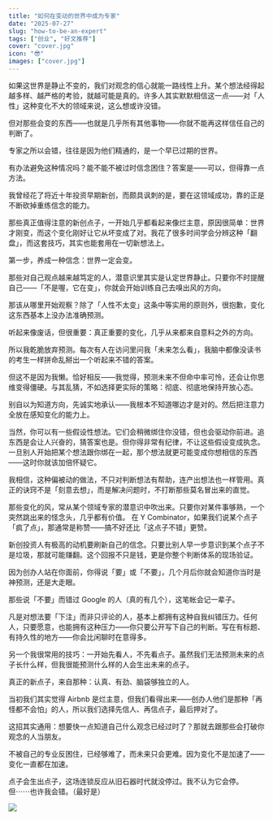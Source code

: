 ```yaml
---
title: "如何在变动的世界中成为专家"
date: "2025-07-27"
slug: "how-to-be-an-expert"
tags: ["创业", "好文推荐"]
cover: "cover.jpg"
icon: "😎"
images: ["cover.jpg"]
---
```

如果这世界是静止不变的，我们对观念的信心就能一路线性上升。某个想法经得起越多样、越严格的考验，就越可能是真的。许多人其实默默相信这一点——对「人性」这种变化不大的领域来说，这么想或许没错。



但对那些会变的东西——也就是几乎所有其他事物——你就不能再这样信任自己的判断了。



专家之所以会错，往往是因为他们精通的，是一个早已过期的世界。



有办法避免这种情况吗？能不能不被过时信念困住？答案是——可以，但得靠一点方法。



我曾经花了将近十年投资早期新创，而颇具讽刺的是，要在这领域成功，靠的正是不断砍掉重练信念的能力。



那些真正值得注意的新创点子，一开始几乎都看起来像烂主意，原因很简单：世界才刚变，而这个变化刚好让它从坏变成了对。我花了很多时间学会分辨这种「翻盘」，而这套技巧，其实也能套用在一切新想法上。



第一步，养成一种信念：世界一定会变。



那些对自己观点越来越笃定的人，潜意识里其实是认定世界静止。只要你不时提醒自己——「不是喔，它在变」，你就会开始训练自己去嗅出风的方向。



那该从哪里开始观察？除了「人性不太变」这条中等实用的原则外，很抱歉，变化这东西基本上没办法准确预测。



听起来像废话，但很重要：真正重要的变化，几乎从来都来自意料之外的方向。



所以我乾脆放弃预测。每次有人在访问里问我「未来怎么看」，我脑中都像没读书的考生一样拼命乱掰出一个听起来不错的答案。



但这不是因为我懒。恰好相反——我觉得，预测未来不但命中率可怜，还会让你思维变得僵硬。与其乱猜，不如选择更实际的策略：彻底、彻底地保持开放心态。



别自以为知道方向，先诚实地承认——我根本不知道哪边才是对的。然后把注意力全放在感知变化的能力上。



当然，你可以有一些假设性想法。它们会稍微绑住你没错，但也会驱动你前进。追东西是会让人兴奋的，猜答案也是。但你得非常有纪律，不让这些假设变成执念。
一旦别人开始把某个想法跟你绑在一起，那个想法就更可能变成你想相信的东西——这时你就该加倍怀疑它。



我相信，这种偏被动的做法，不只对判断想法有帮助，连产出想法也一样管用。真正的诀窍不是「刻意去想」，而是解决问题时，不打断那些莫名冒出来的直觉。



那些变化的风，常从某个领域专家的潜意识中吹出来。只要你对某件事够熟，一个突然跳出来的怪念头，几乎都有价值。
在 Y Combinator，如果我们说某个点子「疯了点」，那通常是称赞——搞不好还比「这点子不错」更赞。



新创投资人有极高的动机要刷新自己的信念。只要比别人早一步意识到某个点子不是垃圾，那就可能赚翻。这个回报不只是钱，更是你整个判断体系的现场验证。



因为创办人站在你面前，你得说「要」或「不要」，几个月后你就会知道你当时是神预测，还是大走眼。



那些说「不要」而错过 Google 的人（真的有几个），这笔帐会记一辈子。



凡是对想法要「下注」而非只评论的人，基本上都拥有这种自我纠错压力。任何人，只要愿意，也能拥有这种压力——你只要公开写下自己的判断。写在有标题、有持久性的地方——你会比闲聊时在意得多。



另一个我很常用的技巧：一开始先看人，不先看点子。虽然我们无法预测未来的点子长什么样，但我很能预测什么样的人会生出未来的点子。



真正的新点子，来自那种：认真、有劲、脑袋够独立的人。



当初我们其实觉得 Airbnb 是烂主意，但我们看得出来——创办人他们是那种「再怪都不会怕」的人，所以我们选择先信人、再信点子，最后押对了。



这招其实通用：想要快一点知道自己什么观念已经过时了？那就去跟那些会打破你观念的人当朋友。



不被自己的专业反困住，已经够难了，而未来只会更难。因为变化不是加速了——变化一直都在加速。



点子会生出点子，这场连锁反应从旧石器时代就没停过。我不认为它会停。
但⋯⋯也许我会错。（最好是）




![](https://prod-files-secure.s3.us-west-2.amazonaws.com/112d0858-5090-4d34-a606-b75eb8d65fd2/46476355-9cf3-4e99-9b7a-3531bc426380/1000202064.png?X-Amz-Algorithm=AWS4-HMAC-SHA256&X-Amz-Content-Sha256=UNSIGNED-PAYLOAD&X-Amz-Credential=ASIAZI2LB466QGVWZ5JE%2F20250729%2Fus-west-2%2Fs3%2Faws4_request&X-Amz-Date=20250729T092851Z&X-Amz-Expires=3600&X-Amz-Security-Token=IQoJb3JpZ2luX2VjEHkaCXVzLXdlc3QtMiJHMEUCIQDPg1egEZdcPL0KKU7twJPyEs79j6YyHQxCuhMPL2CwgQIgBb1TGgf9mL7D6Y%2FAnJto2yAJZG2ONusmlFLNjkFogh8qiAQIov%2F%2F%2F%2F%2F%2F%2F%2F%2F%2FARAAGgw2Mzc0MjMxODM4MDUiDG8NhWE03Z63gWPITyrcA8T2CrIu53iKLMur9v7gGOAiXdVDK5MSJ6%2BdMCXgJfRjj3INuCZdahX9lGVFF888B2zmztIouvhWEqG2KbpGMD4cvuNr%2Fqdr2FG7U1RoKATBSunUhYStd0XxIK4EB3bC6FbLJrd35U6%2BX7E27JQWYnmiL0YUfQo4rjmo7iQqUahuH02MGQjaPkt7bz2kqm66%2B%2B7qxKfXgIebrqVlzO1KZfLot6tSPburppwNpJTr4FW0FHS2npKx6IKOKap%2Bjc92a7b90CDF9EeGl9550tUtX9O0vjKDL3yGLfAfH00plTpvpij0owqTe0ImK4Ja%2FJFKBGNu3JSkwKAqDtrFLkwPVx3X66P0XgrArjmMZy2C2EuKAc3juHoKK%2F1g5TIECsaxXLekCCqId4cqk5X%2BGKCBAY42g9xLw29InQGDTwtQ%2Brc9LTq7O3c73hd6dkFxGqv5yYXIBByX3C0FTcnTyoRAnpevKcvyoGeFUpCyWzFb9B%2B2ysQ773vcFunrtciQuu9wTNqB8XvubUfYsYZZmGK9tm%2FK5RNWSb6X5O3w3VYEMWLFO4zrQWgfkVJPSP%2BO7eVRz4I9d5uX4ho9%2FtsvZZzs%2F9yQPXSHDQEcf1caM6X46YsHwTkS9pogAXXHH4OvMJuSosQGOqUBH6dKsmM3WSaGWHWKA5Y1aIrNj3RxjasxYRr64YeMRz3Ujk7hjyzwSuXKetWk8JyA0pvax2HeI9Ogc50g2p52%2F%2FUeY6R95%2FrXPX7M%2FrC9fXB6b2ugqi5JuRzHVN4kmy2LO%2BQGeD6%2B1lNDcP0ghFI1qusm75Uifvpvu7PvXB%2Bi24Xf0NNywsjKD7I0MM99vEAUgCnWyHat2nAVQd%2B4IXIkd18Tz1Zz&X-Amz-Signature=506fa9077d3047541c054bb317ebcac86b2b8bc7952a1d1ba0edda145074f994&X-Amz-SignedHeaders=host&x-amz-checksum-mode=ENABLED&x-id=GetObject)

